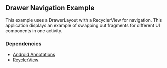 ## Drawer Navigation Example
This example uses a DrawerLayout with a RecyclerView for navigation. This application displays an example of swapping out fragments for different UI components in one activity. 

### Dependencies
- [Android Annotations](https://github.com/excilys/androidannotations/wiki)
- [ReyclerView](http://developer.android.com/reference/android/support/v7/widget/RecyclerView.html)

